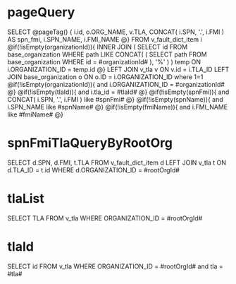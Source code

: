 pageQuery
===
SELECT
@pageTag() {
    i.id,
	o.ORG_NAME,
	v.TLA,
	CONCAT( i.SPN, '.', i.FMI ) AS spn_fmi,
	i.SPN_NAME,
	i.FMI_NAME 
@}
FROM
	v_fault_dict_item i
    @if(!isEmpty(organizationId)){
	    INNER JOIN 
    	    ( SELECT 
    	    id FROM base_organization 
    	    WHERE path LIKE CONCAT( ( SELECT path FROM base_organization WHERE id = #organizationId# ), '%' ) 
    	    ) temp
    	    ON i.ORGANIZATION_ID = temp.id
    @}
	LEFT JOIN v_tla v ON v.id = i.TLA_ID
	LEFT JOIN base_organization o ON o.ID = i.ORGANIZATION_ID
	where 1=1
    @if(!isEmpty(organizationId)){
        and i.ORGANIZATION_ID = #organizationId#
    @}
    @if(!isEmpty(tlaId)){
        and i.tla_id = #tlaId#
    @}
    @if(!isEmpty(spnFmi)){
        and CONCAT( i.SPN, '.', i.FMI ) like #spnFmi#
    @}
    @if(!isEmpty(spnName)){
        and i.SPN_NAME like #spnName#
    @}
    @if(!isEmpty(fmiName)){
        and i.FMI_NAME like #fmiName#
    @}
    

spnFmiTlaQueryByRootOrg
===
SELECT
	d.SPN,
	d.FMI,
	t.TLA 
FROM
	v_fault_dict_item d
	LEFT JOIN v_tla t ON d.TLA_ID = t.id
	WHERE d.ORGANIZATION_ID = #rootOrgId#	
	
tlaList
===
SELECT
TLA
FROM
v_tla
WHERE
ORGANIZATION_ID = #rootOrgId#

tlaId
===
SELECT
id
FROM
v_tla
WHERE
ORGANIZATION_ID = #rootOrgId#
and tla = #tla#